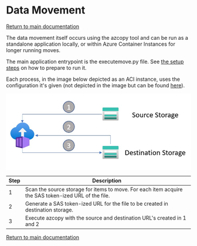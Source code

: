 # Data Movement

[Return to main documentation](../README.md#additional-documents)

The data movement itself occurs using the azcopy tool and can be run as a standalone application locally, or within Azure Container Instances for longer running moves. 

The main application entrypoint is the executemove.py file. See [the setup steps](./repo_layout.md#steps) on how to prepare to run it. 

Each process, in the image below depicted as an ACI instance, uses the configuration it's given (not depicted in the image but can be found [here](./repo_layout.md#configini-description)).

![process](./images/application_flow.jpg)

|Step|Description|
|----|----|
|1|Scan the source storage for items to move. For each item acquire the SAS token-ized URL of the file.|
|2|Generate a SAS token-ized URL for the file to be created in destination storage.|
|3|Execute azcopy with the source and destination URL's created in 1 and 2|





[Return to main documentation](../README.md#additional-documents)